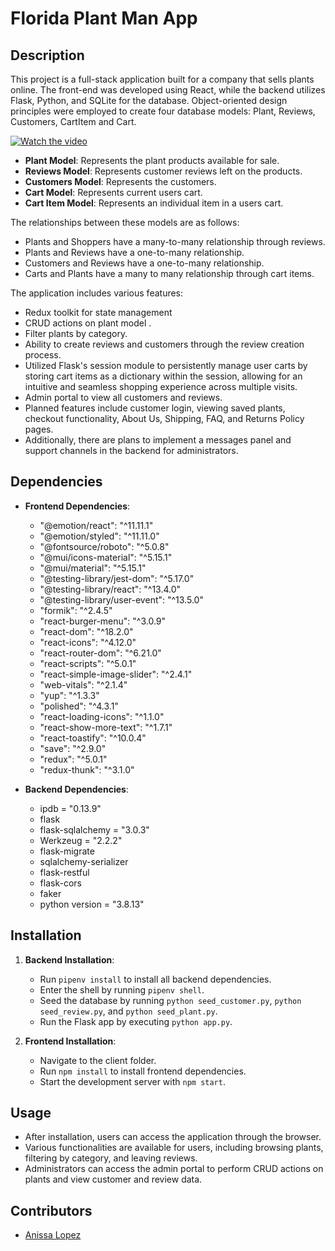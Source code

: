 # Florida Plant Man App

## Description

This project is a full-stack application built for a company that sells plants online. The front-end was developed using React, while the backend utilizes Flask, Python, and SQLite for the database. Object-oriented design principles were employed to create four database models: Plant, Reviews, Customers, CartItem and Cart.

[![Watch the video](https://img.youtube.com/vi/1lVPPZC-9rg/maxresdefault.jpg)](https://youtu.be/1lVPPZC-9rg)

- **Plant Model**: Represents the plant products available for sale.
- **Reviews Model**: Represents customer reviews left on the products.
- **Customers Model**: Represents the customers.
- **Cart Model**: Represents current users cart. 
- **Cart Item Model**: Represents an individual item in a users cart.

The relationships between these models are as follows:
- Plants and Shoppers have a many-to-many relationship through reviews.
- Plants and Reviews have a one-to-many relationship.
- Customers and Reviews have a one-to-many relationship.
- Carts and Plants have a many to many relationship through cart items.

The application includes various features:
- Redux toolkit for state management 
- CRUD actions on plant model .
- Filter plants by category.
- Ability to create reviews and customers through the review creation process.
- Utilized Flask's session module to persistently manage user carts by storing cart items as a dictionary within the session, allowing for an intuitive and seamless shopping experience across multiple visits.
- Admin portal to view all customers and reviews.
- Planned features include customer login, viewing saved plants, checkout functionality, About Us, Shipping, FAQ, and Returns Policy pages.
- Additionally, there are plans to implement a messages panel and support channels in the backend for administrators.

## Dependencies

- **Frontend Dependencies**:
  - "@emotion/react": "^11.11.1"
  - "@emotion/styled": "^11.11.0"
  - "@fontsource/roboto": "^5.0.8"
  - "@mui/icons-material": "^5.15.1"
  - "@mui/material": "^5.15.1"
  - "@testing-library/jest-dom": "^5.17.0"
  - "@testing-library/react": "^13.4.0"
  - "@testing-library/user-event": "^13.5.0"
  - "formik": "^2.4.5"
  - "react-burger-menu": "^3.0.9"
  - "react-dom": "^18.2.0"
  - "react-icons": "^4.12.0"
  - "react-router-dom": "^6.21.0"
  - "react-scripts": "^5.0.1"
  - "react-simple-image-slider": "^2.4.1"
  - "web-vitals": "^2.1.4"
  - "yup": "^1.3.3"
  - "polished": "^4.3.1"
  - "react-loading-icons": "^1.1.0"
  - "react-show-more-text": "^1.7.1"
  - "react-toastify": "^10.0.4"
  - "save": "^2.9.0"
  -  "redux": "^5.0.1"
  - "redux-thunk": "^3.1.0"
    
- **Backend Dependencies**:
  - ipdb = "0.13.9"
  - flask  
  - flask-sqlalchemy = "3.0.3"
  - Werkzeug = "2.2.2"
  - flask-migrate 
  - sqlalchemy-serializer
  - flask-restful
  - flask-cors 
  - faker
  - python version = "3.8.13"

## Installation

1. **Backend Installation**:
   - Run `pipenv install` to install all backend dependencies.
   - Enter the shell by running `pipenv shell`.
   - Seed the database by running `python seed_customer.py`, `python seed_review.py`, and `python seed_plant.py`.
   - Run the Flask app by executing `python app.py`.

2. **Frontend Installation**:
   - Navigate to the client folder.
   - Run `npm install` to install frontend dependencies.
   - Start the development server with `npm start`.

## Usage

- After installation, users can access the application through the browser.
- Various functionalities are available for users, including browsing plants, filtering by category, and leaving reviews.
- Administrators can access the admin portal to perform CRUD actions on plants and view customer and review data.

## Contributors

- [Anissa Lopez](https://github.com/anissalopez)